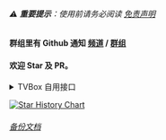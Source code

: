 ###### ⚠️ **重要提示**：使用前请务必阅读 [免责声明](.github/DISCLAIMER.md)

#### 群组里有 Github 通知 [频道](https://t.me/clun_tz) / [群组](https://t.me/clun_top)

#### 欢迎 Star 及 PR。


<details>
<summary>TVBox 自用接口</summary>

```自用
https://clun.top/box.json
```

```PG
https://clun.top/jsm.json
```

```18+
https://clun.top/fun.json
```

```饭总
https://clun.top/api.json
```

```不知
https://clun.top/js/aa.json
```

```拾光
https://clun.top/js/svip.json
```

```真心
https://clun.top/js/FongMi.json
```

</details>

[![Star History Chart](https://api.star-history.com/svg?repos=cluntop/cluntop.github.io&type=Timeline)](https://www.star-history.com/#cluntop/cluntop.github.io&Timeline)

###### [备份文档](.github/test.md)
